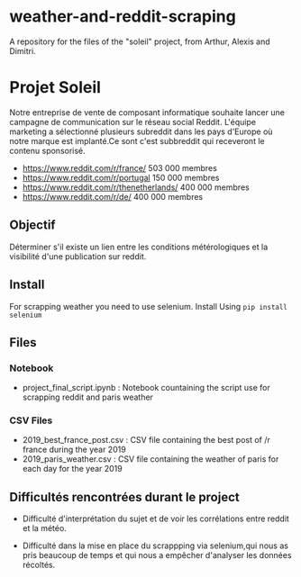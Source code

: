 # weather-and-reddit-scraping
A repository for the files of the "soleil" project, from Arthur, Alexis and Dimitri.

# Projet Soleil

Notre entreprise de vente de composant informatique souhaite lancer une campagne de communication sur le réseau social Reddit. L'équipe marketing a sélectionné plusieurs subreddit dans les pays d'Europe où notre marque est implanté.Ce sont c'est subbreddit qui receveront le contenu sponsorisé.

* https://www.reddit.com/r/france/             503 000 membres
* https://www.reddit.com/r/portugal            150 000 membres
* https://www.reddit.com/r/thenetherlands/     400 000 membres
* https://www.reddit.com/r/de/     400 000 membres

## Objectif
Déterminer s'il existe un lien entre les conditions métérologiques et la visibilité d'une publication sur reddit.

## Install

For scrapping weather you need to use selenium. Install Using  `pip install selenium`


## Files
### Notebook

* project_final_script.ipynb : Notebook countaining the script use for scrapping reddit and paris weather

### CSV Files

* 2019_best_france_post.csv : CSV file containing the best post of /r france during the year 2019
* 2019_paris_weather.csv :  CSV file containing the weather of paris for each day for the year 2019

## Difficultés rencontrées durant le project 

* Difficulté d'interprétation du sujet et de voir les corrélations entre reddit et la météo. 

* Difficulté dans la mise en place du scrappping via selenium,qui nous as pris beaucoup de temps et qui nous a empêcher d'analyser les données récoltés. 
